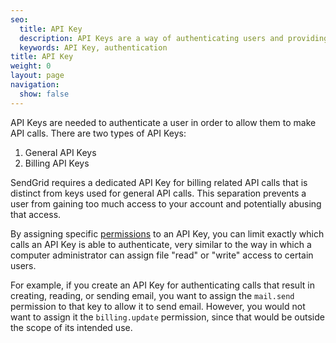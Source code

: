 ```yaml
---
seo:
  title: API Key
  description: API Keys are a way of authenticating users and providing additional security for customer accounts. 
  keywords: API Key, authentication 
title: API Key
weight: 0
layout: page
navigation:
  show: false
---
```

API Keys are needed to authenticate a user in order to allow them to make API calls. There are two types of API Keys:

1. General API Keys
2. Billing API Keys

SendGrid requires a dedicated API Key for billing related API calls that is distinct from keys used for general API calls. This separation prevents a user from gaining too much access to your account and potentially abusing that access.

By assigning specific [permissions]({{root_url}}/User_Guide/Settings/api-keys.html#-API-key-permissions) to an API Key, you can limit exactly which calls an API Key is able to authenticate, very similar to the way in which a computer administrator can assign file "read" or "write" access to certain users.

For example, if you create an API Key for authenticating calls that result in creating, reading, or sending email, you want to assign the `mail.send` permission to that key to allow it to send email. However, you would not want to assign it the `billing.update` permission, since that would be outside the scope of its intended use.